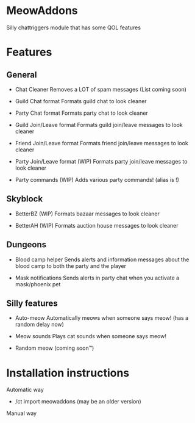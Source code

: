 # MeowAddons
Silly chattriggers module that has some QOL features

# Features 

## General
 
- Chat Cleaner 
  Removes a LOT of spam messages (List coming soon)

- Guild Chat format
  Formats guild chat to look cleaner

- Party Chat format
  Formats party chat to look cleaner

- Guild Join/Leave format
  Formats guild join/leave messages to look cleaner

- Friend Join/Leave format
  Formats friend join/leave messages to look cleaner

- Party Join/Leave format (WIP)
  Formats party join/leave messages to look cleaner

- Party commands (WIP)
  Adds various party commands! (alias is !)

## Skyblock

- BetterBZ (WIP)
  Formats bazaar messages to look cleaner

- BetterAH (WIP)
  Formats auction house messages to look cleaner

## Dungeons

- Blood camp helper
  Sends alerts and information messages about the blood camp to both the party and the player

- Mask notifications
  Sends alerts in party chat when you activate a mask/phoenix pet

## Silly features

- Auto-meow 
  Automatically meows when someone says meow! (has a random delay now)

- Meow sounds
  Plays cat sounds when someone says meow!

- Random meow (coming soon™)

# Installation instructions

Automatic way

- /ct import meowaddons (may be an older version)

Manual way


